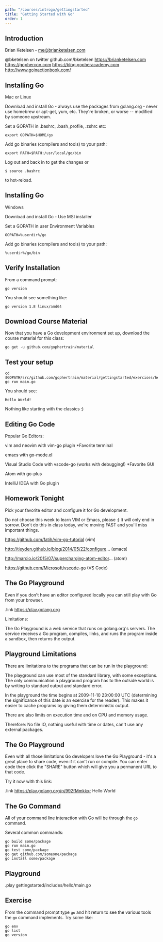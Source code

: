 ```yaml
---
path: "/courses/introgo/gettingstarted"
title: "Getting Started with Go"
order: 1
---
```



## Introduction

Brian Ketelsen - me@brianketelsen.com

@bketelsen on twitter
github.com/bketelsen
https://brianketelsen.com
https://gophercon.com
https://blog.gopheracademy.com
http://www.goinactionbook.com/

## Installing Go 

Mac or Linux

Download and install Go - always use the packages from golang.org - never use homebrew or apt-get, yum, etc. They're broken, or worse -- modified by someone upstream.

Set a GOPATH in .bashrc, .bash_profile, .zshrc etc:

	export GOPATH=$HOME/go

Add go binaries (compilers and tools) to your path:

	export PATH=$PATH:/usr/local/go/bin

Log out and back in to get the changes or

	$ source .bashrc

to hot-reload.


## Installing Go 

Windows

Download and install Go - Use MSI installer

Set a GOPATH in user Environment Variables

	GOPATH=%userdir%/go

Add go binaries (compilers and tools) to your path:

	%userdir%/go/bin	

## Verify Installation

From a command prompt:
	
	go version

You should see something like:

	go version 1.8 linux/amd64

## Download Course Material

Now that you have a Go development environment set up, download the course material for this class:

	go get -u github.com/gophertrain/material

## Test your setup

	cd $GOPATH/src/github.com/gophertrain/material/gettingstarted/exercises/hello
	go run main.go

You should see:

	Hello World!

Nothing like starting with the classics :)


## Editing Go Code

Popular Go Editors:

vim and neovim with vim-go plugin *Favorite terminal

emacs with go-mode.el

Visual Studio Code with vscode-go (works with debugging!) *Favorite GUI

Atom with go-plus

IntelliJ IDEA with Go plugin

## Homework Tonight

Pick your favorite editor and configure it for Go development.

Do not choose this week to learn VIM or Emacs, please :) It will only end in sorrow. Don't do this in class today, we're moving FAST and you'll miss important things.

https://github.com/fatih/vim-go-tutorial (vim)

http://tleyden.github.io/blog/2014/05/22/configure... (emacs)

http://marcio.io/2015/07/supercharging-atom-editor... (atom)

https://github.com/Microsoft/vscode-go (VS Code)

## The Go Playground


Even if you don't have an editor configured locally you can still play with Go from your browser.

.link https://play.golang.org

Limitations:

The Go Playground is a web service that runs on golang.org's servers. The service receives a Go program, compiles, links, and runs the program inside a sandbox, then returns the output.

## Playground Limitations

There are limitations to the programs that can be run in the playground:

The playground can use most of the standard library, with some exceptions. The only communication a playground program has to the outside world is by writing to standard output and standard error.

In the playground the time begins at 2009-11-10 23:00:00 UTC (determining the significance of this date is an exercise for the reader). This makes it easier to cache programs by giving them deterministic output.

There are also limits on execution time and on CPU and memory usage.

Therefore: No file IO, nothing useful with time or dates, can't use any external packages.

## The Go Playground

Even with all those limitations Go developers love the Go Playground - it's a great place to share code, even if it can't run or compile. You can enter code then click the "SHARE" button which will give you a permanent URL to that code.

Try it now with this link: 

.link https://play.golang.org/p/992fMmkkxr Hello World

## The Go Command

All of your command line interaction with Go will be through the `go` command.

Several common commands:
	
	go build some/package
	go run main.go
	go test some/package
	go get github.com/someone/package
	go install some/package


## Playground

.play gettingstarted/includes/hello/main.go

## Exercise

From the command prompt type `go` and hit return to see the various tools the `go` command implements.  Try some like:

	go env
	go list
	go version
